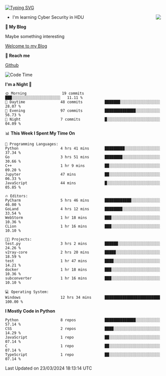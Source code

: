 [![Typing SVG](https://readme-typing-svg.herokuapp.com?font=Fira+Code&pause=1000&random=false&width=450&height=60&lines=Hello+%F0%9F%91%8B%F0%9F%8F%BB;I'm+JBNRZ)](https://git.io/typing-svg)

<a href="#">
  <img align="right" src="https://github-readme-stats.vercel.app/api?username=JBNRZ&show_icons=true&bg_color=15,f2f7fd,E0EAFC" />
</a>

- I'm learning Cyber Security in HDU

 **🌱 My Blog**

Maybe something interesting

[Welcome to my Blog](https://jbnrz.com.cn/)

 **💬 Reach me** 

[Github](https://github.com/JBNRZ)


<!--START_SECTION:waka-->
![Code Time](http://img.shields.io/badge/Code%20Time-388%20hrs%202%20mins-blue)

**I'm a Night 🦉** 

```text
🌞 Morning                19 commits          ███░░░░░░░░░░░░░░░░░░░░░░   11.11 % 
🌆 Daytime                48 commits          ███████░░░░░░░░░░░░░░░░░░   28.07 % 
🌃 Evening                97 commits          ██████████████░░░░░░░░░░░   56.73 % 
🌙 Night                  7 commits           █░░░░░░░░░░░░░░░░░░░░░░░░   04.09 % 
```


📊 **This Week I Spent My Time On** 

```text
💬 Programming Languages: 
Python                   4 hrs 41 mins       █████████░░░░░░░░░░░░░░░░   37.34 % 
Go                       3 hrs 51 mins       ████████░░░░░░░░░░░░░░░░░   30.66 % 
C++                      1 hr 9 mins         ██░░░░░░░░░░░░░░░░░░░░░░░   09.20 % 
Jupyter                  47 mins             ██░░░░░░░░░░░░░░░░░░░░░░░   06.33 % 
JavaScript               44 mins             █░░░░░░░░░░░░░░░░░░░░░░░░   05.85 % 

🔥 Editors: 
PyCharm                  5 hrs 46 mins       ████████████░░░░░░░░░░░░░   46.00 % 
GoLand                   4 hrs 12 mins       ████████░░░░░░░░░░░░░░░░░   33.54 % 
WebStorm                 1 hr 18 mins        ███░░░░░░░░░░░░░░░░░░░░░░   10.36 % 
CLion                    1 hr 16 mins        ███░░░░░░░░░░░░░░░░░░░░░░   10.10 % 

🐱‍💻 Projects: 
test.py                  3 hrs 2 mins        ██████░░░░░░░░░░░░░░░░░░░   24.26 % 
v2ray-core               2 hrs 20 mins       █████░░░░░░░░░░░░░░░░░░░░   18.59 % 
test                     1 hr 47 mins        ████░░░░░░░░░░░░░░░░░░░░░   14.21 % 
docker                   1 hr 18 mins        ███░░░░░░░░░░░░░░░░░░░░░░   10.36 % 
subconverter             1 hr 16 mins        ███░░░░░░░░░░░░░░░░░░░░░░   10.10 % 

💻 Operating System: 
Windows                  12 hrs 34 mins      █████████████████████████   100.00 % 
```

**I Mostly Code in Python** 

```text
Python                   8 repos             ██████████████░░░░░░░░░░░   57.14 % 
CSS                      2 repos             ████░░░░░░░░░░░░░░░░░░░░░   14.29 % 
JavaScript               1 repo              ██░░░░░░░░░░░░░░░░░░░░░░░   07.14 % 
C                        1 repo              ██░░░░░░░░░░░░░░░░░░░░░░░   07.14 % 
TypeScript               1 repo              ██░░░░░░░░░░░░░░░░░░░░░░░   07.14 % 
```




 Last Updated on 23/03/2024 18:13:14 UTC
<!--END_SECTION:waka-->
